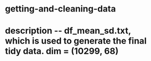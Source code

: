 # getting-and-cleaning-data

# description -- df_mean_sd.txt, which is used to generate the final tidy data. dim = (10299, 68)

